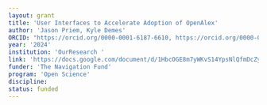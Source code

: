 ```yaml
---
layout: grant
title: 'User Interfaces to Accelerate Adoption of OpenAlex'
author: 'Jason Priem, Kyle Demes'
ORCID: "https://orcid.org/0000-0001-6187-6610, https://orcid.org/0000-0003-2780-0393"
year: '2024'
institution: 'OurResearch '
link: 'https://docs.google.com/document/d/1HbcOGE8m7yWKvS14YpsNlQfmDcZyCuXXAWBz_6e-GEk/edit?tab=t.0, https://docs.google.com/spreadsheets/d/1r88JB-yBxAZ1TVHdvybFZzs1KkbICEmhkMVtbvDqjL0/edit?gid=246697501#gid=246697501'
funder: 'The Navigation Fund'
program: 'Open Science'
discipline:
status: funded
---
```

